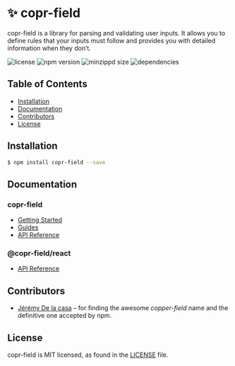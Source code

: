 # ✨ copr-field

copr-field is a library for parsing and validating user inputs. It allows you to define rules that your inputs must follow and provides you with detailed information when they don’t.

![license](https://img.shields.io/github/license/cahnory/copr-field)
![npm version](https://img.shields.io/npm/v/copr-field)
![minzippd size](https://img.shields.io/bundlephobia/minzip/copr-field)
![dependencies](https://img.shields.io/david/cahnory/copr-field?path=packages%2Fcopr-field)

## Table of Contents

- [Installation](#installation)
- [Documentation](#documentation)
- [Contributors](#contributors)
- [License](#license)

## Installation

```bash
$ npm install copr-field --save
```

## Documentation

### copr-field

- [Getting Started](packages/copr-field/documentation/getting-started.md)
- [Guides](packages/copr-field/documentation/guides/README.md)
- [API Reference](packages/copr-field/documentation/api/README.md)

### @copr-field/react

- [API Reference](packages/copr-field-react/documentation/api/README.md)

## Contributors

- [Jérémy De la casa](https://github.com/jeremydelacasa) – for finding the awesome _copper-field_ name and the definitive one accepted by npm.

## License

copr-field is MIT licensed, as found in the [LICENSE](LICENSE.md) file.
